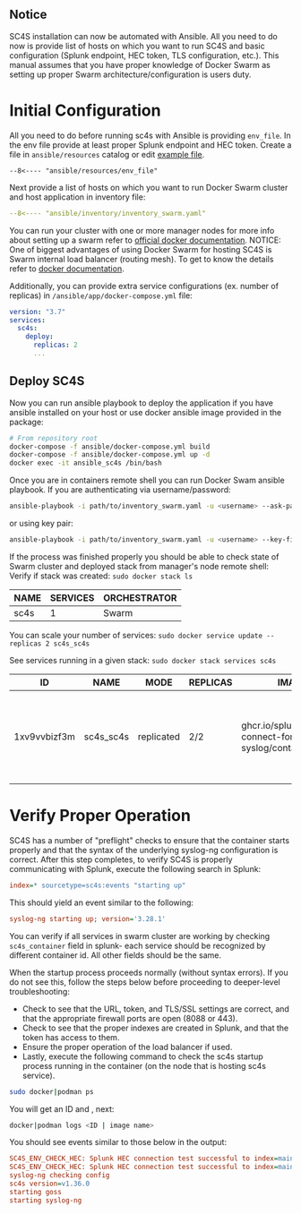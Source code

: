 ## Notice
SC4S installation can now be automated with Ansible. All you need to do now is provide list of hosts on which you want to run SC4S and basic configuration (Splunk endpoint, HEC token, TLS configuration, etc.).
This manual assumes that you have proper knowledge of Docker Swarm as setting up proper Swarm architecture/configuration is users duty.

# Initial Configuration

All you need to do before running sc4s with Ansible is providing `env_file`. In the env file provide at least proper Splunk endpoint and HEC token.
Create a file in `ansible/resources` catalog or edit [example file](/ansible/resources/env_file).

``` dotenv
--8<---- "ansible/resources/env_file"
```
Next provide a list of hosts on which you want to run Docker Swarm cluster and host application in inventory file:
``` yaml
--8<---- "ansible/inventory/inventory_swarm.yaml"
```
You can run your cluster with one or more manager nodes for more info about setting up a swarm refer to [official docker documentation](https://docs.docker.com/engine/swarm/).
NOTICE: One of biggest advantages of using Docker Swarm for hosting SC4S is Swarm internal load balancer (routing mesh). To get to know the details refer to [docker documentation](https://docs.docker.com/engine/swarm/ingress/).

Additionally, you can provide extra service configurations (ex. number of replicas) in `/ansible/app/docker-compose.yml` file:
``` yaml
version: "3.7"
services:
  sc4s:
    deploy:
      replicas: 2
      ...
```
## Deploy SC4S
Now you can run ansible playbook to deploy the application if you have ansible installed on your host
or use docker ansible image provided in the package:
```bash
# From repository root
docker-compose -f ansible/docker-compose.yml build
docker-compose -f ansible/docker-compose.yml up -d
docker exec -it ansible_sc4s /bin/bash
```
Once you are in containers remote shell you can run Docker Swam ansible playbook.
If you are authenticating via username/password:
``` bash 
ansible-playbook -i path/to/inventory_swarm.yaml -u <username> --ask-pass path/to/playbooks/docker_swarm.yml
```
or using key pair:
``` bash 
ansible-playbook -i path/to/inventory_swarm.yaml -u <username> --key-file <key_file> path/to/playbooks/docker_swarm.yml
```

If the process was finished properly you should be able to check state of Swarm cluster and deployed stack from manager's node remote shell:
Verify if stack was created:
```sudo docker stack ls```

|NAME    | SERVICES | ORCHESTRATOR |
|--------|----------|--------------|
|sc4s    | 1        | Swarm        |

You can scale your number of services:
```sudo docker service update --replicas 2 sc4s_sc4s```

See services running in a given stack: 
```sudo docker stack services sc4s```

|ID            | NAME      | MODE       | REPLICAS | IMAGE                                                 | PORTS                                                            |
|--------------|-----------|------------|----------|-------------------------------------------------------|------------------------------------------------------------------|
|1xv9vvbizf3m  | sc4s_sc4s | replicated | 2/2      | ghcr.io/splunk/splunk-connect-for-syslog/container3:latest | *:514->514/tcp, *:601->601/tcp, *:6514->6514/tcp, *:514->514/udp |


# Verify Proper Operation

SC4S has a number of "preflight" checks to ensure that the container starts properly and that the syntax of the underlying syslog-ng
configuration is correct.  After this step completes, to verify SC4S is properly communicating with Splunk,
execute the following search in Splunk:

```ini
index=* sourcetype=sc4s:events "starting up"
```

This should yield an event similar to the following:

```ini
syslog-ng starting up; version='3.28.1'
```
You can verify if all services in swarm cluster are working by checking ```sc4s_container``` field in splunk- each service should be recognized by different container id. All other fields should be the same.

When the startup process proceeds normally (without syntax errors). If you do not see this,
follow the steps below before proceeding to deeper-level troubleshooting:

* Check to see that the URL, token, and TLS/SSL settings are correct, and that the appropriate firewall ports are open (8088 or 443).
* Check to see that the proper indexes are created in Splunk, and that the token has access to them.
* Ensure the proper operation of the load balancer if used.
* Lastly, execute the following command to check the sc4s startup process running in the container (on the node that is hosting sc4s service).
```bash
sudo docker|podman ps
```
You will get an ID and <image name>, next: 

```bash
docker|podman logs <ID | image name> 
```

You should see events similar to those below in the output:

```ini
SC4S_ENV_CHECK_HEC: Splunk HEC connection test successful to index=main for sourcetype=sc4s:fallback...
SC4S_ENV_CHECK_HEC: Splunk HEC connection test successful to index=main for sourcetype=sc4s:events...
syslog-ng checking config
sc4s version=v1.36.0
starting goss
starting syslog-ng
```